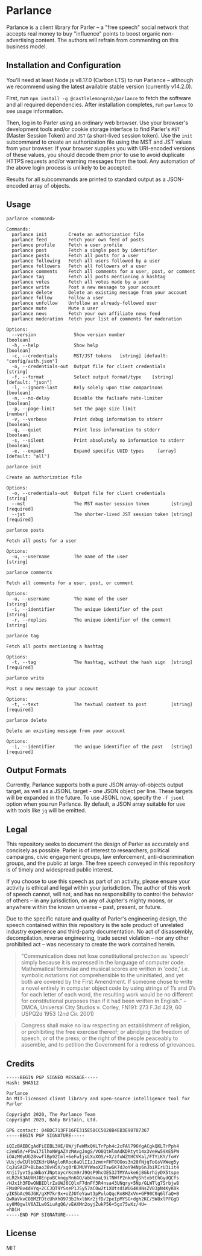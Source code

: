 
Parlance
========

Parlance is a client library for Parler – a "free speech" social network that
accepts real money to buy "influence" points to boost organic non-advertising
content. The authors will refrain from commenting on this business model.


Installation and Configuration
------------------------------

You'll need at least Node.js v8.17.0 (Carbon LTS) to run Parlance – although
we recommend using the latest available stable version (currently v14.2.0).

First, run `npm install -g @castlelemongrab/parlance` to fetch the software
and all required dependencies. After installation completes, run `parlance`
to see usage information.

Then, log in to Parler using an ordinary web browser. Use your browser's
development tools and/or cookie storage interface to find Parler's `MST`
(Master Session Token) and `JST` (a short-lived session token). Use the
`init` subcommand to create an authorization file using the MST and JST values
from your browser. If your browser supplies you with URI-encoded versions of
these values, you should decode them prior to use to avoid duplicate HTTPS
requests and/or warning messages from the tool.  Any automation of the above
login process is unlikely to be accepted.

Results for all subcommands are printed to standard output as a JSON-encoded
array of objects.

Usage
-----

```
parlance <command>

Commands:
  parlance init        Create an authorization file
  parlance feed        Fetch your own feed of posts
  parlance profile     Fetch a user profile
  parlance post        Fetch a single post by identifier
  parlance posts       Fetch all posts for a user
  parlance following   Fetch all users followed by a user
  parlance followers   Fetch all followers of a user
  parlance comments    Fetch all comments for a user, post, or comment
  parlance tag         Fetch all posts mentioning a hashtag
  parlance votes       Fetch all votes made by a user
  parlance write       Post a new message to your account
  parlance delete      Delete an existing message from your account
  parlance follow      Follow a user
  parlance unfollow    Unfollow an already-followed user
  parlance mute        Mute a user
  parlance news        Fetch your own affiliate news feed
  parlance moderation  Fetch your list of comments for moderation

Options:
  --version              Show version number                           [boolean]
  -h, --help             Show help                                     [boolean]
  -c, --credentials      MST/JST tokens   [string] [default: "config/auth.json"]
  -o, --credentials-out  Output file for client credentials             [string]
  -f, --format           Select output format/type    [string] [default: "json"]
  -l, --ignore-last      Rely solely upon time comparisons             [boolean]
  -n, --no-delay         Disable the failsafe rate-limiter             [boolean]
  -p, --page-limit       Set the page size limit                        [number]
  -v, --verbose          Print debug information to stderr             [boolean]
  -q, --quiet            Print less information to stderr              [boolean]
  -s, --silent           Print absolutely no information to stderr     [boolean]
  -e, --expand           Expand specific UUID types     [array] [default: "all"]
```
```
parlance init

Create an authorization file

Options:
  -o, --credentials-out  Output file for client credentials             [string]
  --mst                  The MST master session token        [string] [required]
  --jst                  The shorter-lived JST session token [string] [required]
```
```
parlance posts

Fetch all posts for a user

Options:
  -u, --username         The name of the user                           [string]
```
```
parlance comments

Fetch all comments for a user, post, or comment

Options:
  -u, --username         The name of the user                           [string]
  -i, --identifier       The unique identifier of the post              [string]
  -r, --replies          The unique identifier of the comment           [string]
```
```
parlance tag

Fetch all posts mentioning a hashtag

Options:
  -t, --tag              The hashtag, without the hash sign  [string] [required]
```
```
parlance write

Post a new message to your account

Options:
  -t, --text             The textual content to post         [string] [required]
```
```
parlance delete

Delete an existing message from your account

Options:
  -i, --identifier       The unique identifier of the post   [string] [required]

```

Output Formats
--------------

Currently, Parlance supports both a pure JSON array-of-objects output target, as
well as a JSONL target - one JSON object per line. These targets will be
expanded in the future. To use JSONL now, specify the `-f jsonl` option when you
run Parlance. By default, a JSON array suitable for use with tools like `jq`
will be emitted.

Legal
-----

This repository seeks to document the design of Parler as accurately and
concisely as possible. Parler is of interest to researchers, political
campaigns, civic engagement groups, law enforcement, anti-discrimination groups,
and the public at large. The free speech conveyed in this repository is of
timely and widespread public interest.

If you choose to use this speech as part of an activity, please ensure your
activity is ethical and legal within your jurisdiction. The author of this work
of speech cannot, will not, and has no responsibility to control the behavior of
others – in any jurisdiction, on any of Jupiter's mighty moons, or anywhere
within the known universe – past, present, or future.

Due to the specific nature and quality of Parler's engineering design, the
speech contained within this repository is the sole product of unrelated
industry experience and third-party documentation. No act of disassembly,
decompilation, reverse engineering, trade secret violation – nor any other
prohibited act – was necessary to create the work contained herein.

> "Communication does not lose constitutional protection as 'speech' simply because it is expressed in the language of computer code. Mathematical formulae and musical scores are written in 'code,' i.e. symbolic notations not comprehensible to the uninitiated, and yet both are covered by the First Amendment. If someone chose to write a novel entirely in computer object code by using strings of 1’s and 0’s for each letter of each word, the resulting work would be no different for constitutional purposes than if it had been written in English." – DMCA, Universal City Studios v. Corley, FN191: 273 F.3d 429, 60 USPQ2d 1953 (2nd Cir. 2001)

> Congress shall make no law respecting an establishment of religion, or prohibiting the free exercise thereof; or abridging the freedom of speech, or of the press; or the right of the people peaceably to assemble, and to petition the Government for a redress of grievances.


Credits
-------
```
-----BEGIN PGP SIGNED MESSAGE-----
Hash: SHA512

Parlance
An MIT-licensed client library and open-source intelligence tool for Parler

Copyright 2020, The Parlance Team
Copyright 2020, Baby Britain, Ltd.

GPG contact: 04BDC713FF16FE315E58CC5028B4EB3E98787367
-----BEGIN PGP SIGNATURE-----

iQIzBAEBCgAdFiEEBL3HE/8W/jFeWMxQKLTrPph4c2cFAl796YgACgkQKLTrPph4
c2eW5A/+Pbw17ilhoNWgAZYzMAvgJngS/VO0QtHlmAdKDRtyt14x3VeHw59XE5PW
iOAzM0yUG28vwflBp9ZCml+6eFw1jsLXuXOS/+X/zfuWZtHCVKal/FTYiKY/foHY
VUsjdwCUlbOZKdrUHAgloRRoc6aQlIIzJzmn+FHT0OOos3n28fNjqToGsVXWeg5y
CqJuSAIP+BLbao38vH5X/xg0rBJMUVYWaoX2TswGK7dJoY94Np6nJbiRIrU3iit4
Xnji7yvt5yaWbaYJNptoycrKcm9rJ9QsP9hcOES32TMYAvke6j8GkrhiyDX5tspe
eLR2kK3AUXHJ8EnpuBCknqyRn6GO/abUnoaL9iTNWfP2nknPgShtxbtChGydQCfs
/HJx1h3FDwONBIDlrZaUWJ6CQlxF7dnFf3R4nsa43UNqry+5Np/GLWTlg7Srbjw8
FMx0PBv4dHYq+2CCJQT9YSseP1J5y57aC0w2t1XUtsdiWUG4K4NsZV03pN4KyK0k
yIK5bAc9GJGK/gXM7kr9x+oZJUfeYawt3pPuloQqcRn8HZxVn+GF90C0q6lfaQ+0
QwRaVkvCOBMZFDtcUhXhO973bIhxlbKr2jfD/2peIpMYSG+dgh2KC/5W8xlPFGgD
sy0M0gwlV6AZLw0SiuAgQ6/vEAXMn2oyjZukP56+5gx75wXz/4U=
=hDiH
-----END PGP SIGNATURE-----
```


License
-------

MIT

